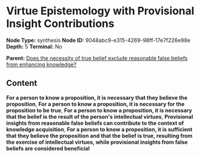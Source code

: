 # Virtue Epistemology with Provisional Insight Contributions

**Node Type:** synthesis
**Node ID:** 9048abc9-e315-4269-98ff-17e7f226e98e
**Depth:** 5
**Terminal:** No

**Parent:** [Does the necessity of true belief exclude reasonable false beliefs from enhancing knowledge?](does-the-necessity-of-true-belief-exclude-reasonable-false-beliefs-from-enhancing-knowledge-antithesis-e75b0820-6fbd-4e6e-a215-4e0654598ffe.md)

## Content

**For a person to know a proposition, it is necessary that they believe the proposition**, **For a person to know a proposition, it is necessary for the proposition to be true**, **For a person to know a proposition, it is necessary that the belief is the result of the person's intellectual virtues**, **Provisional insights from reasonable false beliefs can contribute to the context of knowledge acquisition**, **For a person to know a proposition, it is sufficient that they believe the proposition and that the belief is true, resulting from the exercise of intellectual virtues, while provisional insights from false beliefs are considered beneficial**

